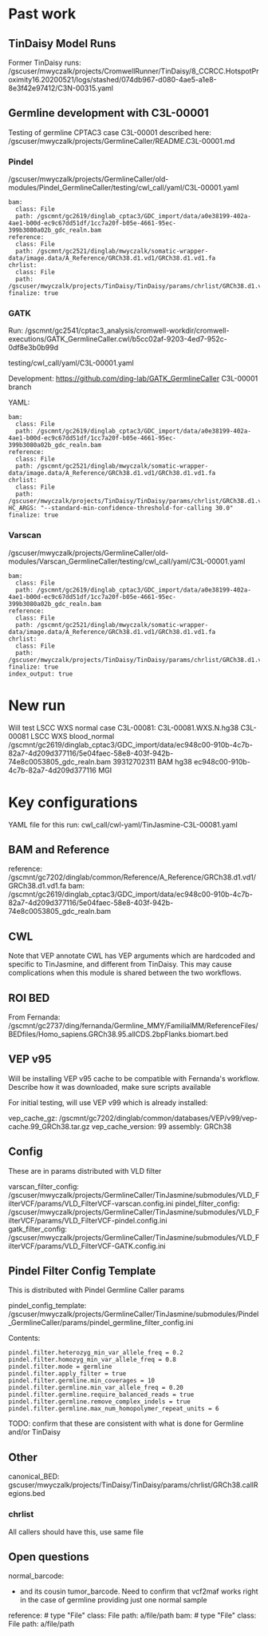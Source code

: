 # Past work

## TinDaisy Model Runs
Former TinDaisy runs: /gscuser/mwyczalk/projects/CromwellRunner/TinDaisy/8_CCRCC.HotspotProximity16.20200521/logs/stashed/074db967-d080-4ae5-a1e8-8e3f42e97412/C3N-00315.yaml


## Germline development with C3L-00001
Testing of germline CPTAC3 case C3L-00001 described here:
/gscuser/mwyczalk/projects/GermlineCaller/README.C3L-00001.md

### Pindel
/gscuser/mwyczalk/projects/GermlineCaller/old-modules/Pindel_GermlineCaller/testing/cwl_call/yaml/C3L-00001.yaml
```
bam:
  class: File
  path: /gscmnt/gc2619/dinglab_cptac3/GDC_import/data/a0e38199-402a-4ae1-b00d-ec9c67dd51df/1cc7a20f-b05e-4661-95ec-399b3080a02b_gdc_realn.bam
reference:
  class: File
  path: /gscmnt/gc2521/dinglab/mwyczalk/somatic-wrapper-data/image.data/A_Reference/GRCh38.d1.vd1/GRCh38.d1.vd1.fa
chrlist:
  class: File
  path: /gscuser/mwyczalk/projects/TinDaisy/TinDaisy/params/chrlist/GRCh38.d1.vd1.chrlist.txt
finalize: true
```

### GATK

Run:
/gscmnt/gc2541/cptac3_analysis/cromwell-workdir/cromwell-executions/GATK_GermlineCaller.cwl/b5cc02af-9203-4ed7-952c-0df8e3b0b99d

testing/cwl_call/yaml/C3L-00001.yaml

Development:
https://github.com/ding-lab/GATK_GermlineCaller
    C3L-00001 branch 

YAML:
```
bam:
  class: File
  path: /gscmnt/gc2619/dinglab_cptac3/GDC_import/data/a0e38199-402a-4ae1-b00d-ec9c67dd51df/1cc7a20f-b05e-4661-95ec-399b3080a02b_gdc_realn.bam
reference:
  class: File
  path: /gscmnt/gc2521/dinglab/mwyczalk/somatic-wrapper-data/image.data/A_Reference/GRCh38.d1.vd1/GRCh38.d1.vd1.fa
chrlist:
  class: File
  path: /gscuser/mwyczalk/projects/TinDaisy/TinDaisy/params/chrlist/GRCh38.d1.vd1.chrlist.txt
HC_ARGS: "--standard-min-confidence-threshold-for-calling 30.0"
finalize: true
```

### Varscan
/gscuser/mwyczalk/projects/GermlineCaller/old-modules/Varscan_GermlineCaller/testing/cwl_call/yaml/C3L-00001.yaml
```
bam:
  class: File
  path: /gscmnt/gc2619/dinglab_cptac3/GDC_import/data/a0e38199-402a-4ae1-b00d-ec9c67dd51df/1cc7a20f-b05e-4661-95ec-399b3080a02b_gdc_realn.bam
reference:
  class: File
  path: /gscmnt/gc2521/dinglab/mwyczalk/somatic-wrapper-data/image.data/A_Reference/GRCh38.d1.vd1/GRCh38.d1.vd1.fa
chrlist:
  class: File
  path: /gscuser/mwyczalk/projects/TinDaisy/TinDaisy/params/chrlist/GRCh38.d1.vd1.chrlist.txt
finalize: true
index_output: true
```

# New run
Will test LSCC WXS normal case C3L-00081:
C3L-00081.WXS.N.hg38    C3L-00081   LSCC    WXS blood_normal    /gscmnt/gc2619/dinglab_cptac3/GDC_import/data/ec948c00-910b-4c7b-82a7-4d209d377116/5e04faec-58e8-403f-942b-74e8c0053805_gdc_realn.bam   39312702311 BAM hg38    ec948c00-910b-4c7b-82a7-4d209d377116    MGI


# Key configurations

YAML file for this run: cwl_call/cwl-yaml/TinJasmine-C3L-00081.yaml

## BAM and Reference
reference:  /gscmnt/gc7202/dinglab/common/Reference/A_Reference/GRCh38.d1.vd1/GRCh38.d1.vd1.fa
bam: /gscmnt/gc2619/dinglab_cptac3/GDC_import/data/ec948c00-910b-4c7b-82a7-4d209d377116/5e04faec-58e8-403f-942b-74e8c0053805_gdc_realn.bam 


## CWL

Note that VEP annotate CWL has VEP arguments which are hardcoded and specific to TinJasmine, and different
from TinDaisy.  This may cause complications when this module is shared between the two workflows.

## ROI BED

From Fernanda:
/gscmnt/gc2737/ding/fernanda/Germline_MMY/FamilialMM/ReferenceFiles/BEDfiles/Homo_sapiens.GRCh38.95.allCDS.2bpFlanks.biomart.bed

## VEP v95

Will be installing VEP v95 cache to be compatible with Fernanda's workflow.
Describe how it was downloaded, make sure scripts available

For initial testing, will use VEP v99 which is already installed:

vep_cache_gz: /gscmnt/gc7202/dinglab/common/databases/VEP/v99/vep-cache.99_GRCh38.tar.gz
vep_cache_version: 99
assembly: GRCh38

## Config
These are in params distributed with VLD filter

varscan_filter_config:  /gscuser/mwyczalk/projects/GermlineCaller/TinJasmine/submodules/VLD_FilterVCF/params/VLD_FilterVCF-varscan.config.ini
pindel_filter_config:  /gscuser/mwyczalk/projects/GermlineCaller/TinJasmine/submodules/VLD_FilterVCF/params/VLD_FilterVCF-pindel.config.ini  
gatk_filter_config:  /gscuser/mwyczalk/projects/GermlineCaller/TinJasmine/submodules/VLD_FilterVCF/params/VLD_FilterVCF-GATK.config.ini


## Pindel Filter Config Template

This is distributed with Pindel Germline Caller params

pindel_config_template:  /gscuser/mwyczalk/projects/GermlineCaller/TinJasmine/submodules/Pindel_GermlineCaller/params/pindel_germline_filter_config.ini

Contents:
```
pindel.filter.heterozyg_min_var_allele_freq = 0.2
pindel.filter.homozyg_min_var_allele_freq = 0.8
pindel.filter.mode = germline
pindel.filter.apply_filter = true
pindel.filter.germline.min_coverages = 10
pindel.filter.germline.min_var_allele_freq = 0.20
pindel.filter.germline.require_balanced_reads = true
pindel.filter.germline.remove_complex_indels = true
pindel.filter.germline.max_num_homopolymer_repeat_units = 6
```

TODO: confirm that these are consistent with what is done for Germline and/or TinDaisy


## Other

canonical_BED:  gscuser/mwyczalk/projects/TinDaisy/TinDaisy/params/chrlist/GRCh38.callRegions.bed

### chrlist

All callers should have this, use same file

## Open questions

normal_barcode: 
  - and its cousin tumor_barcode.  Need to confirm that vcf2maf works right in the case of germline providing just one normal sample

reference:  # type "File"
    class: File
    path: a/file/path
bam:  # type "File"
    class: File
    path: a/file/path



